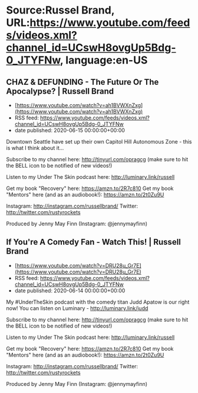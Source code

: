 # Source:Russel Brand, URL:https://www.youtube.com/feeds/videos.xml?channel_id=UCswH8ovgUp5Bdg-0_JTYFNw, language:en-US

## CHAZ & DEFUNDING - The Future Or The Apocalypse? | Russell Brand
 - [https://www.youtube.com/watch?v=ah1BVWXnZxg](https://www.youtube.com/watch?v=ah1BVWXnZxg)
 - RSS feed: https://www.youtube.com/feeds/videos.xml?channel_id=UCswH8ovgUp5Bdg-0_JTYFNw
 - date published: 2020-06-15 00:00:00+00:00

Downtown Seattle have set up their own Capitol Hill Autonomous Zone - this is what I think about it...

Subscribe to my channel here: http://tinyurl.com/opragcg
(make sure to hit the BELL icon to be notified of new videos!)

Listen to my Under The Skin podcast here: 
http://luminary.link/russell

Get my book "Recovery" here: https://amzn.to/2R7c810
Get my book "Mentors" here (and as an audiobook!): https://amzn.to/2t0Zu9U

Instagram: http://instagram.com/russellbrand/
Twitter: http://twitter.com/rustyrockets

Produced by Jenny May Finn (Instagram: @jennymayfinn)

## If You're A Comedy Fan - Watch This! | Russell Brand
 - [https://www.youtube.com/watch?v=DRU28u_Gr7E](https://www.youtube.com/watch?v=DRU28u_Gr7E)
 - RSS feed: https://www.youtube.com/feeds/videos.xml?channel_id=UCswH8ovgUp5Bdg-0_JTYFNw
 - date published: 2020-06-14 00:00:00+00:00

My #UnderTheSkin podcast with the comedy titan Judd Apatow is our right now! You can listen on Luminary - http://luminary.link/judd

Subscribe to my channel here: http://tinyurl.com/opragcg
(make sure to hit the BELL icon to be notified of new videos!)

Listen to my Under The Skin podcast here: 
http://luminary.link/russell

Get my book "Recovery" here: https://amzn.to/2R7c810
Get my book "Mentors" here (and as an audiobook!): https://amzn.to/2t0Zu9U

Instagram: http://instagram.com/russellbrand/
Twitter: http://twitter.com/rustyrockets

Produced by Jenny May Finn (Instagram: @jennymayfinn)

